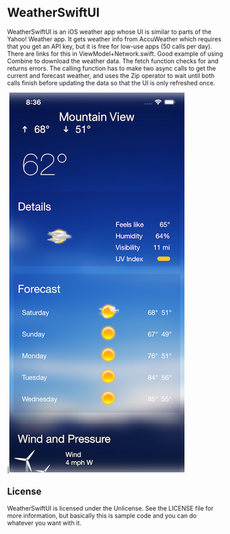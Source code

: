 # WeatherSwiftUI

WeatherSwiftUI is an iOS weather app whose UI is similar to parts of the Yahoo! Weather app. It gets weather info from AccuWeather which requires that you get an API key, but it is free for low-use apps (50 calls per day). There are links for this in ViewModel+Network.swift. Good example of using Combine to download the weather data. The fetch function checks for and returns errors. The calling function has to make two async calls to get the current and forecast weather, and uses the Zip operator to wait until both calls finish before updating the data so that the UI is only refreshed once.


|![Screenshot](Screenshot.png)





## License

WeatherSwiftUI  is licensed under the Unlicense. See the LICENSE file for more information, but basically this is sample code and you can do whatever you want with it.